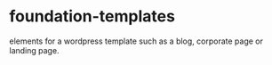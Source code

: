 # foundation-templates
elements for a wordpress template such as a blog, corporate page or landing page.
